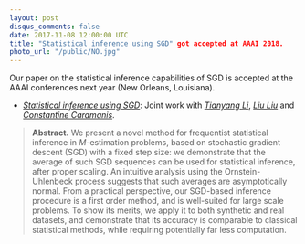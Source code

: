 ```yaml
---
layout: post
disqus_comments: false
date: 2017-11-08 12:00:00 UTC
title: "Statistical inference using SGD" got accepted at AAAI 2018.
photo_url: "/public/NO.jpg"
---
```


Our paper on the statistical inference capabilities of SGD is accepted at the AAAI conferences next year (New Orleans, Louisiana).

- [*Statistical inference using SGD*](/pubs/Conferences/StatSGD.pdf): 
Joint work with [*Tianyang Li*](http://li-tianyang.com/), [*Liu Liu*]() and [*Constantine Caramanis*](http://users.ece.utexas.edu/~cmcaram/constantine_caramanis/Home.html).

>**Abstract.** 
>We present a novel method for frequentist statistical inference in $M$-estimation problems, based on
stochastic gradient descent (SGD) with a fixed step size: we demonstrate that the average of such SGD
sequences can be used for statistical inference, after proper scaling. An intuitive analysis using the Ornstein-Uhlenbeck
process suggests that such averages are asymptotically normal. From a practical perspective, our
SGD-based inference procedure is a first order method, and is well-suited for large scale problems. To show
its merits, we apply it to both synthetic and real datasets, and demonstrate that its accuracy is comparable to
classical statistical methods, while requiring potentially far less computation.